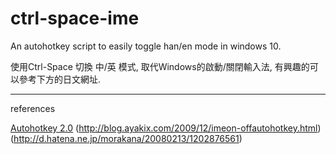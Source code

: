 # ctrl-space-ime
An autohotkey script to easily toggle han/en mode in windows 10.

使用Ctrl-Space 切換 中/英 模式, 取代Windows的啟動/關閉輸入法, 有興趣的可以參考下方的日文網址.

---
references

[Autohotkey 2.0](https://autohotkey.com/v2/)
(http://blog.ayakix.com/2009/12/imeon-offautohotkey.html)
(http://d.hatena.ne.jp/morakana/20080213/1202876561)
